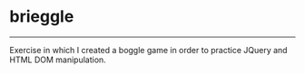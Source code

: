 # brieggle

---

Exercise in which I created a boggle game in order to practice JQuery and HTML DOM manipulation.
